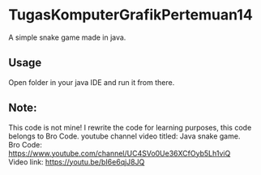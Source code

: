 # TugasKomputerGrafikPertemuan14

A simple snake game made in java.

## Usage

Open folder in your java IDE and run it from there.

## Note:

This code is not mine! I rewrite the code for learning purposes, this code belongs to Bro Code. youtube channel video titled: Java snake game.<br>
Bro Code: https://www.youtube.com/channel/UC4SVo0Ue36XCfOyb5Lh1viQ<br>
Video link: https://youtu.be/bI6e6qjJ8JQ
